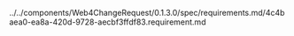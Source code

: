 ../../components/Web4ChangeRequest/0.1.3.0/spec/requirements.md/4c4baea0-ea8a-420d-9728-aecbf3ffdf83.requirement.md